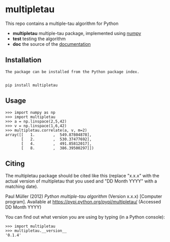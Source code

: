 multipletau
===========

This repo contains a multiple-tau algorithm for Python

- **multipletau** multiple-tau package, implemented using [numpy](http://www.numpy.org/)
- **test** testing the algorithm
- **doc** the source of the [documentation](http://paulmueller.github.io/multipletau/)




Installation
------------
    The package can be installed from the Python package index.


    pip install multipletau


Usage
-----

    >>> import numpy as np
    >>> import multipletau
    >>> a = np.linspace(2,5,42)
    >>> v = np.linspace(1,6,42)
    >>> multipletau.correlate(a, v, m=2)
    array([[   1.        ,  549.87804878],
           [   2.        ,  530.37477692],
           [   4.        ,  491.85812017],
           [   8.        ,  386.39500297]])


Citing
------
The multipletau package should be cited like this (replace "x.x.x" with the actual version of multipletau that you used and "DD Month YYYY" with a matching date).

Paul Müller (2012) _Python multiple-tau algorithm_ (Version x.x.x) [Computer program]. Available at https://pypi.python.org/pypi/multipletau/ (Accessed DD Month YYYY)

You can find out what version you are using by typing (in a Python console):


    >>> import multipletau
    >>> multipletau.__version__
    '0.1.4'
